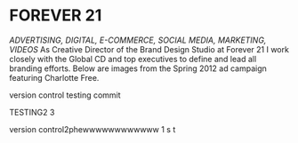<h1>FOREVER 21</h1>
<p><i>ADVERTISING, DIGITAL, E-COMMERCE, SOCIAL MEDIA, MARKETING, VIDEOS</i>
As Creative Director of the Brand Design Studio at Forever 21 I work closely with the Global CD and top executives to define and lead all branding efforts. Below are images from the Spring 2012 ad campaign
featuring Charlotte Free.

</p>
 
 version control testing commit 
 
 TESTING2 3 
 
 version control2phewwwwwwwwwwww 1 s t